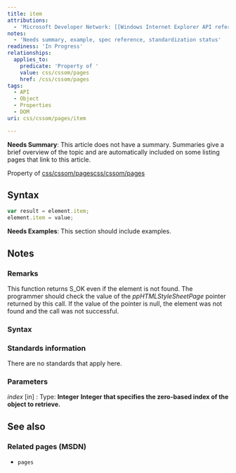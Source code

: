 ```yaml
---
title: item
attributions:
  - 'Microsoft Developer Network: [[Windows Internet Explorer API reference](http://msdn.microsoft.com/en-us/library/ie/hh828809%28v=vs.85%29.aspx) Article]'
notes:
  - 'Needs summary, example, spec reference, standardization status'
readiness: 'In Progress'
relationships:
  applies_to:
    predicate: 'Property of '
    value: css/cssom/pages
    href: /css/cssom/pages
tags:
  - API
  - Object
  - Properties
  - DOM
uri: css/cssom/pages/item

---
```

**Needs Summary**: This article does not have a summary. Summaries give a brief overview of the topic and are automatically included on some listing pages that link to this article.

Property of [css/cssom/pages](/css/cssom/pages)[css/cssom/pages](/css/cssom/pages)

## <span>Syntax</span>

``` js
var result = element.item;
element.item = value;
```

**Needs Examples**: This section should include examples.

## <span>Notes</span>

### <span>Remarks</span>

This function returns S\_OK even if the element is not found. The programmer should check the value of the *ppHTMLStyleSheetPage* pointer returned by this call. If the value of the pointer is null, the element was not found and the call was not successful.

### <span>Syntax</span>

### <span>Standards information</span>

There are no standards that apply here.

### <span>Parameters</span>

*index* [in]
:   Type: **Integer** ****Integer** that specifies the zero-based index of the object to retrieve.**

## <span>See also</span>

### <span>Related pages (MSDN)</span>

-   `pages`
